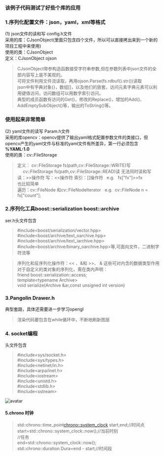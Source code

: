 ### 该例子代码测试了好些个库的应用
### 1.序列化配置文件：json，yaml，xml等格式
(1) json文件的读和写  config.h文件  
采用的库：CJsonObject(里面只包含四个文件，所以可以直接拷出来到一个新的项目工程中来使用)  
使用的类：CJsonObject  
定义：CJsonObject ojson  
>CJsonObject带参构造函数接受字符串参数,但在参数列表中json文件的全部内容写上是不美观的。  
>可将文件利用文件流读取，再用ojson.Parse(fs.rdbuf().str())读取  
>json中有字典对象{}，数组[]，以及他们的嵌套，访问元素字典元素可以利用键值访问，访问数组可以用数字索引访问。  
>典型的成员函数有访问的Get()，修改的Replace()，增加的Add()、AddEmptySubObject()等，输出的ToString()等。  

### **使用起来非常简单**
(2) yaml文件的读写 Param.h文件  
采用的库opencv：opencv提供了输出yaml格式配置参数文件的类接口，但opencv产生的yaml文件与标准的yaml文件有所差异，第一行必须包含 **%YAML:1.0**  
使用的类：cv::FileStorage  
>定义： cv::FileStorage fs(path,cv::FileStorage::WRITE)写  
&emsp; cv::FileStorage fs(path,cv::FileStorage::READ)读 无法同时读和写  
 >读：>>操作符 写：<<操作符 索引：[]操作符  &#160; e.g. &#160; fs["fx"]>>fx  
 >也比较简单    
 >遍历：cv::FileNode 和cv::FileNodeIterator &#160; e.g.&#160; cv::FileNode n = fs["count"];
 ### 2.序列化工具boost::serialization boost::archive  
ser.h头文件包含  
>#include<boost/serialization/vector.hpp>  
>#include<boost/archive/text_oarchive.hpp>  
>#include<boost/archive/text_iarchive.hpp>  
>#include<boost/archive/binary_oarchive.hpp>等,可面向文件，二进制字符流等 

>序列化和反序列化操作符：<< 、&和  >>、 &  这些可对内含的数据类型作用
>对于自定义的类对象的序列化，需在类内声明：  
>friend boost::serialization::access;  
>template\<typename Archive\>  
>void serialize(Archive &ar,const unsigned int version)  

### 3.Pangolin  Drawer.h
典型套路，具体还需要进一步学习opengl  
>渲染代码要包含在while循环中，不断地刷新图层

### 4. socket编程
头文件包含  
>#include<sys/socket.h>  
>#include<sys/types.h>  
>#include<netinet/in.h>  
>#include<arpa/inet.h>  
>#include\<iostream>  
>#include<unistd.h>  
>#include<stdlib.h>  
>#include\<sstream>    

![avatar](https://img-blog.csdnimg.cn/20190718154556909.png?x-oss-process=image/watermark,type_ZmFuZ3poZW5naGVpdGk,shadow_10,text_aHR0cHM6Ly9ibG9nLmNzZG4ubmV0L3Bhc2hhbmh1NjQwMg==,size_16,color_FFFFFF,t_70)
#### 5.chrono 时钟
>std::chrono::time_point<chrono::system_clock> start,end;//时间点  
>start=std::chrono::system_clock::now();//当前时刻  
>//任务    
>end=std::chrono::system_clock::now();  
>std::chrono::duration<double> Dura=end - start;//时间段  
